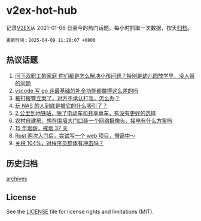# v2ex-hot-hub

 记录[V2EX](https://www.v2ex.com/)从 2021-01-06 日至今的热门话题。每小时抓取一次数据，按天[归档](archives)。

`更新时间：2025-04-09 11:28:07 +0800`

## 热议话题

1. [问下双职工的家庭 你们都是怎么解决小孩问题？特别是幼儿园放学早，没人带的问题](https://www.v2ex.com/t/1123957)
1. [vscode 写 go 连最基础的补全功能都做得这么差的吗](https://www.v2ex.com/t/1123995)
1. [被打报警立案了，对方不承认打我，怎么办？](https://www.v2ex.com/t/1124126)
1. [玩 NAS 的人到底是被它的什么吸引了？](https://www.v2ex.com/t/1124033)
1. [2 公里到地铁站，除了电动车和共享单车，有没有更好的选择](https://www.v2ex.com/t/1123951)
1. [农村自建房，想在围墙大门口装一个网络摄像头，接电有什么方案吗](https://www.v2ex.com/t/1123903)
1. [15 年烟龄，戒烟 37 天](https://www.v2ex.com/t/1123974)
1. [Rust 两次入门后，尝试写一个 web 项目，懵逼中～](https://www.v2ex.com/t/1123904)
1. [关税 104%，对程序员群体有冲击吗？](https://www.v2ex.com/t/1124133)

## 历史归档

[archives](archives)

## License

See the [LICENSE](LICENSE) file for license rights and limitations (MIT).
